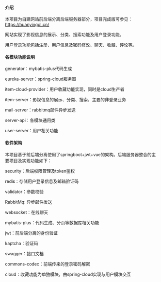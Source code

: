 #### 介绍
本项目为自建网站前后端分离后端服务器部分，项目完成版可参见：https://huanyingol.cn/

网站实现了影视信息的展示、分类、搜索功能及用户登录功能。

用户登录功能包括注册、用户信息及密码修改、聊天、收藏、评论等。



#### 各模块功能说明

generator：mybatis-plus代码生成

eureka-server：spring-cloud服务器

item-cloud-provider：用户收藏功能实现，同时是cloud生产者

item-server：影视信息的展示、分类、搜索，主要的非登录业务

mail-server：rabbitmq邮件异步发送

server-api：各模块通用类

user-server：用户相关功能



#### 软件架构

本项目基于前后端分离使用了springboot+jwt+vue的架构。后端服务器整合的主要项目及实现功能如下：

security：后端权限管理及token鉴权

redis：存储用户登录信息及邮箱验证码

validator：参数校验

RabbitMq: 异步邮件发送

websocket：在线聊天

mybatis-plus：代码生成、分页等数据库相关功能

jwt：前后端分离的身份验证

kaptcha：验证码

swagger：接口文档

commons-codec：前端传来的登录密码解密

cloud：收藏功能为单独模块，由spring-cloud实现与用户模块交互





